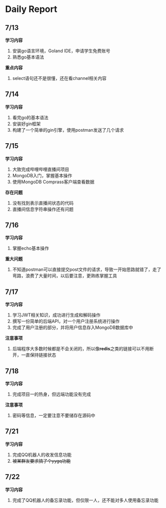 # Daily Report

## 7/13

**学习内容**

1. 安装go语言环境，Goland IDE，申请学生免费账号
2. 熟悉go基本语法

**重点内容**

1. select语句还不是很懂，还在看channel相关内容



## 7/14

**学习内容**

1. 看完go的基本语法
2. 安装好gin框架
3. 构建了一个简单的gin引擎，使用postman发送了几个请求

## 7/15

**学习内容**

1. 大致完成哔哩哔哩直播间项目
2. MongoDB入门，掌握基本操作
3. 使用MongoDB Comprass客户端查看数据

**存在问题**

1. 没有找到表示直播间状态的代码
2. 直播间信息字符串操作还有问题

## 7/16

**学习内容**

1. 掌握echo基本操作

**重大问题**

1. 不知道postman可以直接提交post文件的请求，导致一开始思路就错了，走了弯路，浪费了大量时间，以后要注意，更熟练掌握工具

## 7/17

**学习内容**

1. 学习JWT相关知识，成功进行生成和解码操作
2. 撰写一份简单的后端API，对一个用户注册系统进行操作
3. 完成了用户注册的部分，并将用户信息存入MongoDB数据库中

**注意事项**

1. 后端程序大多数时候都是不会关闭的，所以像**redis**之类的链接可以不用断开，一直保持链接状态

## 7/18

**学习内容**

1. 完成项目一的热身，但远端功能没有完成

**注意事项**

1. 密码等信息，一定要注意不要储存在源码中

## 7/21

**学习内容**

1. 完成QQ机器人的收发信息功能
2. ~~被某群友要求搞了个yygq功能~~

## 7/22

**学习内容**

1. 完成了QQ机器人的备忘录功能，但仅限一人，还不能对多人使用备忘录功能